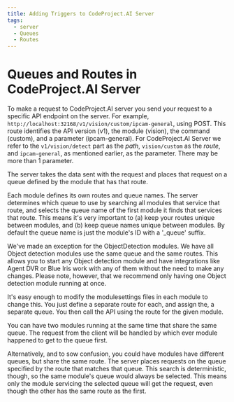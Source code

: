 ```yaml
---
title: Adding Triggers to CodeProject.AI Server
tags:
  - server
  - Queues
  - Routes
---
```



# Queues and Routes in CodeProject.AI Server


To make a request to CodeProject.AI server you send your request to a specific API endpoint on the server. For example, `http://localhost:32168/v1/vision/custom/ipcam-general`, using POST. This route identifies the API version (v1), the module (vision), the command (custom), and a parameter (ipcam-general). For CodeProject.AI Server we refer to the `v1/vision/detect` part as the <I>path</i>, `vision/custom` as the <i>route</i>, and `ipcam-general`, as mentioned earlier, as the parameter. There may be more than 1 parameter.

The server takes the data sent with the request and places that request on a queue defined by the module that has that route.

Each module defines its own routes and queue names. The server determines which queue to use by searching all modules that service that route, and selects the queue name of the first module it finds that services that route. This means it's very important to (a) keep your routes unique between modules, and (b) keep queue names unique between modules. By default the queue name is just the module's ID with a '_queue' suffix.

We've made an exception for the ObjectDetection modules. We have all Object detection modules use the same queue and the same routes. This allows you to start any Object detection module and have integrations like Agent DVR or Blue Iris work with any of them without the need to make any changes. Please note, however, that we recommend only having one Object detection module running at once.

It's easy enough to modify the modulesettings files in each module to change this. You just define a separate route for each, and assign the, a separate queue. You then call the API using the route for the given module.

You can have two modules running at the same time that share the same queue. The request from the client will be handled by which ever module happened to get to the queue first.

Alternatively, and to sow confusion, you could have modules have different queues, but share the same route. The server places requests on the queue specified by the route that matches that queue. This search is deterministic, though, so the same module's queue would always be selected. This means only the module servicing the selected queue will get the request, even though the other has the same route as the first.

